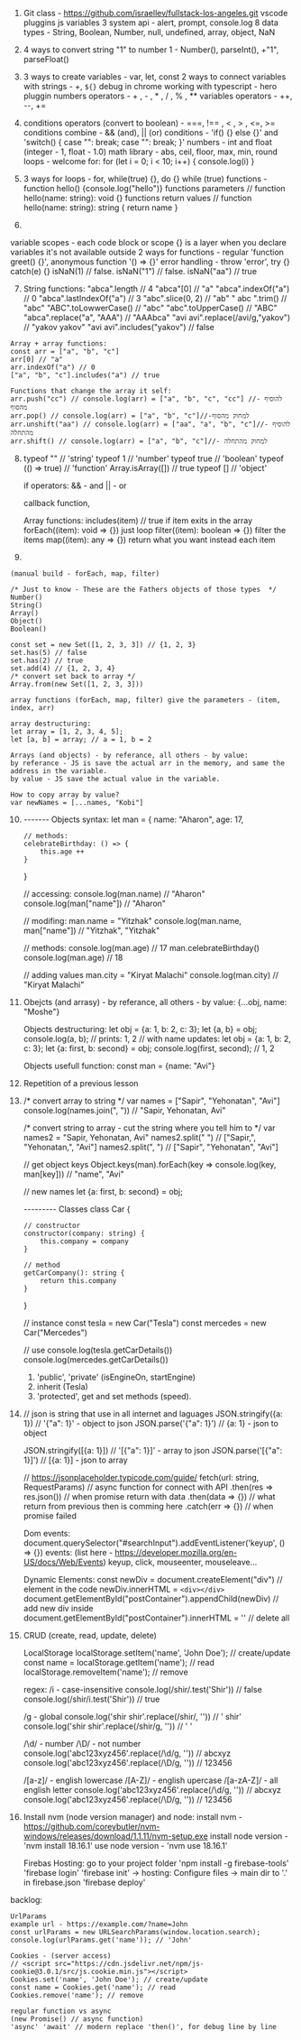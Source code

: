 01.  Git class - https://github.com/israellev/fullstack-los-angeles.git
    vscode pluggins
    js variables
    3 system api - alert, prompt, console.log
    8 data types - String, Boolean, Number, null, undefined, array, object, NaN

02.  4 ways to convert string "1" to number 1 - 
Number(), 
parseInt(), 
+"1", 
parseFloat()

03.  3 ways to create variables - var, let, const
    2 ways to connect variables with strings - +, `${}`
    debug in chrome
    working with typescript - hero pluggin
    numbers operators - + , - , \* , / , % , \*\*
    variables operators - ++, --, +=

04.  conditions operators (convert to boolean) - ===, !== , < , > , <=, >=
    conditions combine - && (and), || (or)
    conditions - 'if() {} else {}' and 'switch() { case "": break; case "": break; }'
    numbers - int and float (integer - 1, float - 1.0)
    math library - abs, ceil, floor, max, min, round
    loops - welcome for:
    for (let i = 0; i < 10; i++) { console.log(i) }

05.  3 ways for loops - 
    for, 
    while(true) {}, 
    do {} while (true)
    functions - function hello() {console.log("hello")}
    functions parameters // function hello(name: string): void {}
    functions return values // function hello(name: string): string { return name }

06. 
variable scopes - each code block or scope {} is a layer when you declare variables it's not available outside 
2 ways for functions - regular 'function greet() {}', anonymous function '() => {}'
error handling - throw 'error', try {} catch(e) {}
isNaN(1) // false. isNaN("1") // false. isNaN("aa") // true

07.  String functions:
    "abca".length // 4
    "abca"[0] // "a"
    "abca".indexOf("a") // 0
    "abca".lastIndexOf("a") // 3
    "abc".slice(0, 2) // "ab"
    " abc ".trim() // "abc"
    "ABC".toLowwerCase() // "abc"
    "abc".toUpperCase() // "ABC"
    "abca".replace("a", "AAA") // "AAAbca"
    "avi avi".replace(/avi/g,"yakov") // "yakov yakov" 
    "avi avi".includes("yakov") // false 

    Array + array functions:
    const arr = ["a", "b", "c"]
    arr[0] // "a"
    arr.indexOf("a") // 0
    ["a", "b", "c"].includes("a") // true

    Functions that change the array it self:
    arr.push("cc") // console.log(arr) = ["a", "b", "c", "cc"] //- להוסיף מהסוף
    arr.pop() // console.log(arr) = ["a", "b", "c"]//-למחוק מהסוף
    arr.unshift("aa") // console.log(arr) = ["aa", "a", "b", "c"]//- להוסיף מהתחלה 
    arr.shift() // console.log(arr) = ["a", "b", "c"]//- למחוק מהתחלה 

08.  
    typeof "" // 'string'
    typeof 1 // 'number'
    typeof true // 'boolean'
    typeof (() => true) // 'function'
    Array.isArray([]) // true
    typeof [] // 'object'
    
    if operators:
    && - and
    || - or

    callback function,
    
    Array functions:
    includes(item) // true if item exits in the array
    forEach((item): void => {}) just loop
    filter((item): boolean => {}) filter the items
    map((item): any => {}) return what you want instead each item

09. 

    (manual build - forEach, map, filter)

    /* Just to know - These are the Fathers objects of those types  */
    Number()
    String()
    Array()
    Object()
    Boolean()

    const set = new Set([1, 2, 3, 3]) // {1, 2, 3}
    set.has(5) // false
    set.has(2) // true
    set.add(4) // {1, 2, 3, 4}
    /* convert set back to array */
    Array.from(new Set([1, 2, 3, 3]))

    array functions (forEach, map, filter) give the parameters - (item, index, arr)
    
    array destructuring:
    let array = [1, 2, 3, 4, 5];
    let [a, b] = array; // a = 1, b = 2

    Arrays (and objects) - by referance, all others - by value:
    by referance - JS is save the actual arr in the memory, and same the address in the variable.
    by value - JS save the actual value in the variable.

    How to copy array by value?
    var newNames = [...names, "Kobi"]

10. 
    ------- Objects
    syntax:
    let man = {
        name: "Aharon",
        age: 17,
        
        // methods:
        celebrateBirthday: () => {
            this.age ++
        }
    }
    
    // accessing:
    console.log(man.name) // "Aharon"
    console.log(man["name"]) // "Aharon"
    
    // modifing: 
    man.name = "Yitzhak"
    console.log(man.name, man["name"]) // "Yitzhak", "Yitzhak"

    // methods:
    console.log(man.age) // 17
    man.celebrateBirthday()
    console.log(man.age) // 18

    // adding values
    man.city = "Kiryat Malachi"
    console.log(man.city) // "Kiryat Malachi"

10. 
    Obejcts (and arrasy) - by referance, all others - by value:
    {...obj, name: "Moshe"}

    Objects destructuring:
    let obj = {a: 1, b: 2, c: 3};
    let {a, b} = obj;
    console.log(a, b);  // prints: 1, 2
    // with name updates:
    let obj = {a: 1, b: 2, c: 3};
    let {a: first, b: second} = obj;
    console.log(first, second);  // 1, 2

    Objects usefull function: 
    const man = {name: "Avi"}

11. 
    Repetition of a previous lesson

12. 
    /* convert array to string */
    var names = ["Sapir", "Yehonatan", "Avi"]
    console.log(names.join(", ")) // "Sapir, Yehonatan, Avi"

    /* convert string to array - cut the string where you tell him to */
    var names2 = "Sapir, Yehonatan, Avi"
    names2.split(" ") // ["Sapir,", "Yehonatan,", "Avi"]
    names2.split(", ") // ["Sapir", "Yehonatan", "Avi"]

    // get object keys
    Object.keys(man).forEach(key => console.log(key, man[key])) // "name", "Avi"

    // new names
    let {a: first, b: second} = obj;

    --------- Classes
    class Car {
        
        // constructor
        constructor(company: string) {
            this.company = company
        }

        // method
        getCarCompany(): string {
            return this.company
        }
    }

    // instance
    const tesla = new Car("Tesla")
    const mercedes = new Car("Mercedes")
    
    // use
    console.log(tesla.getCarDetails())
    console.log(mercedes.getCarDetails())

    1. 'public', 'private' (isEngineOn, startEngine)
    2. inherit (Tesla)
    3. 'protected', get and set methods (speed).

13. 
    // json is string that use in all internet and laguages 
    JSON.stringify({a: 1}) // '{"a": 1}' - object to json
    JSON.parse('{"a": 1}') // {a: 1} - json to object
    
    JSON.stringify([{a: 1}]) // '[{"a": 1}]' - array to json
    JSON.parse('[{"a": 1}]') // [{a: 1}] - json to array
    
    // https://jsonplaceholder.typicode.com/guide/
    fetch(url: string, RequestParams) // async function for connect with API 
    .then(res => res.json()) // when promise return with data 
    .then(data => {}) // what return from previous then is comming here
    .catch(err => {}) //  when promise failed
    
    Dom events:
    document.querySelector("#searchInput").addEventListener('keyup', () => {})
    events:  (list here - https://developer.mozilla.org/en-US/docs/Web/Events)
    keyup, click, mouseenter, mouseleave...

    Dynamic Elements:
    const newDiv = document.createElement("div") // element in the code
    newDiv.innerHTML = `<div></div>`
    document.getElementById("postContainer").appendChild(newDiv) // add new div inside
    document.getElementById("postContainer").innerHTML = ''  // delete all

14. 
    CRUD (create, read, update, delete)
    
    LocalStorage
    localStorage.setItem('name', 'John Doe'); // create/update
    const name = localStorage.getItem('name'); // read
    localStorage.removeItem('name'); // remove
    
    regex:
    /i - case-insensitive
    console.log(/shir/.test('Shir')) // false 
    console.log(/shir/i.test('Shir')) // true
    
    /g - global
    console.log('shir shir'.replace(/shir/, '')) // ' shir'  
    console.log('shir shir'.replace(/shir/g, '')) // ' '

    /\d/ - number
    /\D/ - not number
    console.log('abc123xyz456'.replace(/\d/g, '')) // abcxyz
    console.log('abc123xyz456'.replace(/\D/g, '')) // 123456
    
    /[a-z]/ - english lowercase
    /[A-Z]/ - english upercase
    /[a-zA-Z]/ - all english letter
    console.log('abc123xyz456'.replace(/\d/g, '')) // abcxyz
    console.log('abc123xyz456'.replace(/\D/g, '')) // 123456

15. Install nvm (node version manager) and node:
    install nvm - https://github.com/coreybutler/nvm-windows/releases/download/1.1.11/nvm-setup.exe
    install node version - 'nvm install 18.16.1'
    use node version - 'nvm use 18.16.1'

    Firebas Hosting:
    go to your project folder
    'npm install -g firebase-tools'
    'firebase login'
    'firebase init' -> hosting: Configure files -> main dir to '.' in firebase.json
    'firebase deploy'

backlog:
    
    UrlParams
    example url - https://example.com/?name=John
    const urlParams = new URLSearchParams(window.location.search);
    console.log(urlParams.get('name')); // 'John'

    Cookies - (server access)
    // <script src="https://cdn.jsdelivr.net/npm/js-cookie@3.0.1/src/js.cookie.min.js"></script>
    Cookies.set('name', 'John Doe'); // create/update
    const name = Cookies.get('name'); // read
    Cookies.remove('name'); // remove

    regular function vs async 
    (new Promise() // async function) 
    'async' 'await' // modern replace 'then()', for debug line by line
